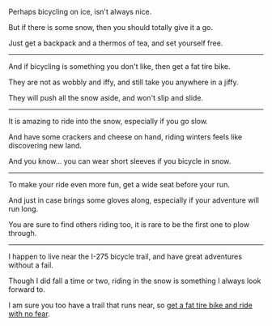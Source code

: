 Perhaps bicycling on ice,
isn't always nice.

But if there is some snow,
then you should totally give it a go.

Just get a backpack and a thermos of tea,
and set yourself free.

---

And if bicycling is something you don't like,
then get a fat tire bike.

They are not as wobbly and iffy,
and still take you anywhere in a jiffy.

They will push all the snow aside,
and won't slip and slide.

---

It is amazing to ride into the snow,
especially if you go slow.

And have some crackers and cheese on hand,
riding winters feels like discovering new land.

And you know...
you can wear short sleeves if you bicycle in snow.

---

To make your ride even more fun,
get a wide seat before your run.

And just in case brings some gloves along,
especially if your adventure will run long.

You are sure to find others riding too,
it is rare to be the first one to plow through.

---

I happen to live near the I-275 bicycle trail,
and have great adventures without a fail.

Though I did fall a time or two,
riding in the snow is something I always look forward to.

I am sure you too have a trail that runs near,
so [get a fat tire bike and ride with no fear][1].

[1]: https://www.amazon.com/s/?k=fat+tire+bikes
